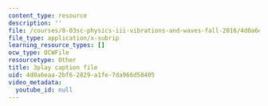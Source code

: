 ```yaml
---
content_type: resource
description: ''
file: /courses/8-03sc-physics-iii-vibrations-and-waves-fall-2016/4d0a6eaa2bf62829a1fe7da966d58405_Dlhma3z57SA.srt
file_type: application/x-subrip
learning_resource_types: []
ocw_type: OCWFile
resourcetype: Other
title: 3play caption file
uid: 4d0a6eaa-2bf6-2829-a1fe-7da966d58405
video_metadata:
  youtube_id: null
---
```

